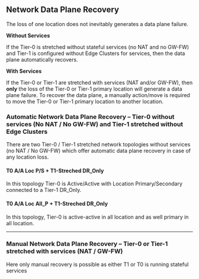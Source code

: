 ## Network Data Plane Recovery

The loss of one location does not inevitably generates a data plane failure.

**Without Services**

If the Tier-0 is stretched without stateful services (no NAT and no GW-FW) and Tier-1 is configured without Edge Clusters for services, then the data plane automatically recovers.

**With Services**

If the Tier-0 or Tier-1 are stretched with services (NAT and/or GW-FW), then **only** the loss of the Tier-0 or Tier-1 primary location will generate a data plane failure. To recover the data plane, a manually action/move is required to move the Tier-0 or Tier-1 primary location to another location.

### Automatic Network Data Plane Recovery – Tier-0 without services (No NAT / No GW-FW) and Tier-1 stretched without Edge Clusters

There are two Tier-0 / Tier-1 stretched network topologies without services (no NAT / No GW-FW) which offer automatic data plane recovery in case of any location loss.

#### T0 A/A Loc P/S + T1-Streched DR_Only

In this topology Tier-0 is Active/Active with Location Primary/Secondary connected to a Tier-1 DR_Only.

#### T0 A/A Loc All_P + T1-Streched DR_Only

In this topology, Tier-0 is active-active in all location and as well primary in all location.

---

### Manual Network Data Plane Recovery – Tier-0 or Tier-1 stretched with services (NAT / GW-FW)

Here only manual recovery is possible as either T1 or T0 is running stateful services
